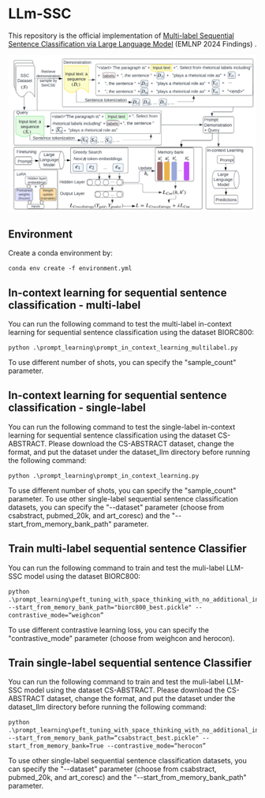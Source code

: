 # LLm-SSC
This repository is the official implementation of [Multi-label Sequential Sentence Classification via Large Language Model](...) (EMLNP 2024 Findings) .

![Alt text](overview_llm-ssc.png) 


## Environment

Create a conda environment by: 
```
conda env create -f environment.yml
```
## In-context learning for sequential sentence classification - multi-label

You can run the following command to test the multi-label in-context learning for sequential sentence classification using the dataset BIORC800: 

```
python .\prompt_learning\prompt_in_context_learning_multilabel.py
```
To use different number of shots, you can specify the "sample_count" parameter. 

## In-context learning for sequential sentence classification - single-label

You can run the following command to test the single-label in-context learning for sequential sentence classification using the dataset CS-ABSTRACT. Please download the CS-ABSTRACT dataset, change the format, and put the dataset under the dataset_llm directory before running the following command: 

```
python .\prompt_learning\prompt_in_context_learning.py
```
To use different number of shots, you can specify the "sample_count" parameter. To use other single-label sequential sentence classification datasets, you can specify the "--dataset" parameter (choose from csabstract, pubmed_20k, and art_coresc) and the "--start_from_memory_bank_path" parameter. 


## Train multi-label sequential sentence Classifier

You can run the following command to train and test the muli-label LLM-SSC model using the dataset BIORC800: 

```
python .\prompt_learning\peft_tuning_with_space_thinking_with_no_additional_info_multi_label.py --start_from_memory_bank_path="biorc800_best.pickle" --contrastive_mode=“weighcon”
```

To use different contrastive learning loss, you can specify the "contrastive_mode" parameter (choose from weighcon and herocon).

## Train single-label sequential sentence Classifier

You can run the following command to train and test the muli-label LLM-SSC model using the dataset CS-ABSTRACT. Please download the CS-ABSTRACT dataset, change the format, and put the dataset under the dataset_llm directory before running the following command: 

```
python .\prompt_learning\peft_tuning_with_space_thinking_with_no_additional_info.py --start_from_memory_bank_path=“csabstract_best.pickle" --start_from_memory_bank=True --contrastive_mode=“herocon” 
```

To use other single-label sequential sentence classification datasets, you can specify the "--dataset" parameter (choose from csabstract, pubmed_20k, and art_coresc) and the "--start_from_memory_bank_path" parameter. 
